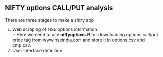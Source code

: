 ## NIFTY options CALL/PUT analysis
There are three stages to make a shiny app  <br />
1. Web scraping of NSE options information  <br />
⋅⋅ Here we need to use **niftyoptions.R** for downloading options call/put price tag from www.nseindia.com and store it 
in options.csv and cmp.csv. <br />
2. User interface definition <br />

